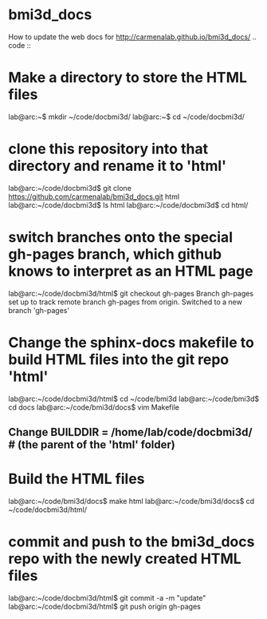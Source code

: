# bmi3d_docs

How to update the web docs for http://carmenalab.github.io/bmi3d_docs/
.. code ::
  # Make a directory to store the HTML files
  lab@arc:~$ mkdir ~/code/docbmi3d/
  lab@arc:~$ cd ~/code/docbmi3d/
  
  # clone this repository into that directory and rename it to 'html'
  lab@arc:~/code/docbmi3d$ git clone https://github.com/carmenalab/bmi3d_docs.git html
  lab@arc:~/code/docbmi3d$ ls
  html
  lab@arc:~/code/docbmi3d$ cd html/
  
  # switch branches onto the special gh-pages branch, which github knows to interpret as an HTML page
  lab@arc:~/code/docbmi3d/html$ git checkout gh-pages
  Branch gh-pages set up to track remote branch gh-pages from origin.
  Switched to a new branch 'gh-pages'
  
  # Change the sphinx-docs makefile to build HTML files into the git repo 'html'
  lab@arc:~/code/docbmi3d/html$ cd ~/code/bmi3d
  lab@arc:~/code/bmi3d$ cd docs
  lab@arc:~/code/bmi3d/docs$ vim Makefile 
  ## Change BUILDDIR      = /home/lab/code/docbmi3d/ # (the parent of the 'html' folder)
  
  # Build the HTML files
  lab@arc:~/code/bmi3d/docs$ make html
  lab@arc:~/code/bmi3d/docs$ cd ~/code/docbmi3d/html/
  
  # commit and push to the bmi3d_docs repo with the newly created HTML files
  lab@arc:~/code/docbmi3d/html$ git commit -a -m "update"
  lab@arc:~/code/docbmi3d/html$ git push origin gh-pages
